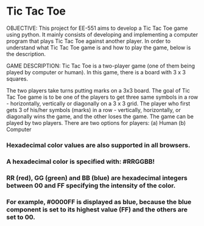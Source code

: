 # Tic Tac Toe


OBJECTIVE:
This project for EE-551 aims to develop a Tic Tac Toe game using python. It mainly consists of developing and implementing a computer program that plays Tic Tac Toe against another player.
In order to understand what Tic Tac Toe game is and how to play the game, below is the description.

GAME DESCRIPTION:
Tic Tac Toe is a two-player game (one of them being played by computer or human). In this game, there is a board with 3 x 3 squares.


The two players take turns putting marks on a 3x3 board. The goal of Tic Tac Toe game is to be one of the players to get three same symbols in a row - horizontally, vertically or diagonally on a 3 x 3 grid. The player who first gets 3 of his/her symbols (marks) in a row - vertically, horizontally, or diagonally wins the game, and the other loses the game. The game can be played by two players. There are two options for players: (a) Human (b) Computer

### Hexadecimal color values are also supported in all browsers.

### A hexadecimal color is specified with: #RRGGBB!

### RR (red), GG (green) and BB (blue) are hexadecimal integers between 00 and FF specifying the intensity of the color.

### For example, #0000FF is displayed as blue, because the blue component is set to its highest value (FF) and the others are set to 00.
